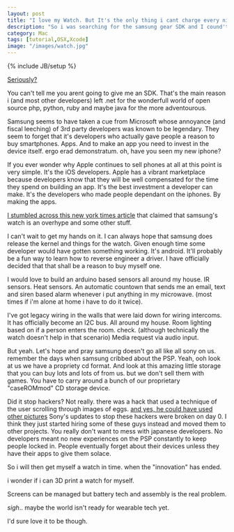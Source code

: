 ```yaml
---
layout: post
title: "I love my Watch. But It's the only thing i cant charge every night."
description: "So i was searching for the samsung gear SDK and I cound't find it."
category: Mac 
tags: [tutorial,OSX,Xcode]
image: "/images/watch.jpg"
---
```

{% include JB/setup %}

[Seriously?](http://developer.samsung.com/forum/board/thread/view.do?boardName=General&messageId=243848)

You can't tell me you arent going to give me an SDK. That's the main reason i (and most other developers) left .net for the wonderfull world of open source php, python, ruby and maybe java for the more adventourous. 

Samsung seems to have taken a cue from Microsoft whose annoyance (and fiscal leeching) of 3rd party developers was known to be legendary. They seem to forget that it's developers who actually gave people a reason to buy smartphones. Apps. And to make an app you need to invest in the device itself. ergo erad demonstratum. oh, have you seen my new iphone?

If you ever wonder why Apple continues to sell phones at all at this point is very simple. It's the iOS developers. Apple has a vibrant marketplace because developers know that they will be well compensated for the time they spend on building an app. It's the best investment a developer can make. It's the developers who made people dependant on the iphones. By making the apps.

[I stumbled across this new york times article](http://www.nytimes.com/2013/10/03/technology/personaltech/samsung-watch-sinks-under-weight-of-its-features.html?pagewanted=1&_r=1&ref=technology&) that claimed that samsung's watch is an overhype and some other stuff. 

I can't wait to get my hands on it. I can always hope that samsung does release the kernel and things for the watch. Given enough time some developer would have gotten something working. It's android. It'll probably be a fun way to learn how to reverse engineer a driver. I have officially decided that that shall be a reason to buy myself one. 

I would love to build an arduino based sensors all around my house. IR sensors. Heat sensors. An automatic countown that sends me an email, text and siren based alarm whenever i put anything in my microwave. (most times if i'm alone at home i have to do it twice). 

I've got legacy wiring in the walls that were laid down for wiring intercoms. It has officially become an I2C bus. All around my house. Room lighting based on if a person enters the room. check. (although technically the watch doesn't help in that scenario) Media request via audio input. 

But yeah. Let's hope and pray samsung doesn't go all like all sony on us. remember the days when samsung cribbed about the PSP. Yeah, ooh look at us we have a propriety cd format. And look at this amazing little storage that you can buy lots and lots of from us. but we don't sell them with games. You have to carry around a bunch of our proprietary "caseROMmod" CD storage device. 

Did it stop hackers? Not really. there was a hack that used a technique of the user scrolling through images of eggs. [and yes, he could have used other pictures](http://pspslimhacks.com/chickhen-mod-load-chickhen-smoother/) Sony's updates to stop these hackers were broken on day 0. I think they just started hiring some of these guys instead and moved them to other projects. You really don't want to mess with japanese developers. No developers meant no new experiences on the PSP constantly to keep people locked in. People eventually forget about their devices unless they have their apps to give them solace.

So i will then get myself a watch in time. when the "innovation" has ended.

i wonder if i can 3D print a watch for myself. 

Screens can be managed but battery tech and assembly is the real problem.

*sigh*.. maybe the world isn't ready for wearable tech yet.

I'd sure love it to be though.